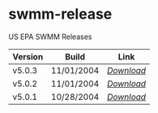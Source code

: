 # swmm-release

US EPA SWMM Releases

| Version    | Build      | Link       |
| ---------- | ---------- | ---------- |
| v5.0.3     | 11/01/2004 | *[Download](https://github.com/SWMM-Project/swmm-release/releases/tag/v5.0.3)* |
| v5.0.2     | 11/01/2004 | *[Download](https://github.com/SWMM-Project/swmm-release/releases/tag/v5.0.2)* |
| v5.0.1     | 10/28/2004 | *[Download](https://github.com/SWMM-Project/swmm-release/releases/tag/v5.0.1)* |
